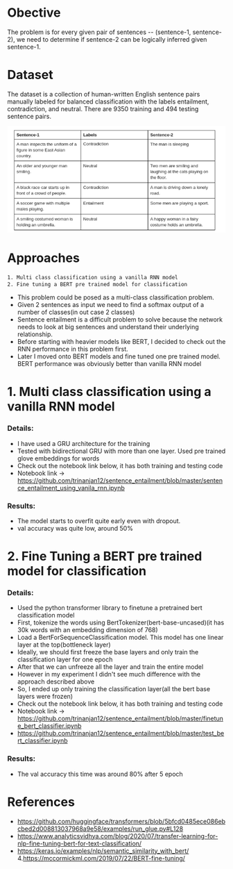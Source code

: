 # Obective
The problem is for every given pair of sentences -- (sentence-1, sentence-2), we need to determine if sentence-2 can be logically inferred given sentence-1.

# Dataset

The dataset is a collection of human-written English sentence pairs manually labeled for balanced classification with the labels entailment, contradiction, and neutral. There are 9350 training and 494 testing sentence pairs.

![](./images/data_sample.png)

# Approaches
    1. Multi class classification using a vanilla RNN model
    2. Fine tuning a BERT pre trained model for classification 
    
- This problem could be posed as a multi-class classification problem. 
- Given 2 sentences as input we need to find a softmax output of a number of classes(in out case 2 classes)
- Sentence entailment is a difficult problem to solve because the network needs to look at big sentences and understand their underlying relationship.
- Before starting with heavier models like BERT, I decided to check out the RNN performance in this problem first.
- Later I moved onto BERT models and fine tuned one pre trained model. BERT performance was obviously better than vanilla RNN model 

# 1. Multi class classification using a vanilla RNN model
### Details:
- I have used a GRU architecture for the training
- Tested with bidirectional GRU with more than one layer. Used pre trained glove embeddings for words 
- Check out the notebook link below, it has both training and testing code
- Notebook link -> https://github.com/trinanjan12/sentence_entailment/blob/master/sentence_entailment_using_vanila_rnn.ipynb

### Results:
- The model starts to overfit quite early even with dropout.
- val accuracy was quite low, around 50%

# 2. Fine Tuning a BERT pre trained model for classification 
### Details:
- Used the python transformer library to finetune a pretrained bert classification model
- First, tokenize the words using BertTokenizer(bert-base-uncased)(it has 30k words with an embedding dimension of 768)
- Load a BertForSequenceClassification model. This model has one linear layer at the top(bottleneck layer)
- Ideally, we should first freeze the base layers and only train the classification layer for one epoch
- After that we can unfreeze all the layer and train the entire model
- However in my experiment I didn't see much difference with the approach described above
- So, I ended up only training the classification layer(all the bert base layers were frozen)
- Check out the notebook link below, it has both training and testing code
- Notebook link -> https://github.com/trinanjan12/sentence_entailment/blob/master/finetune_bert_classifier.ipynb
- https://github.com/trinanjan12/sentence_entailment/blob/master/test_bert_classifier.ipynb

### Results:
- The val accuracy this time was around 80% after 5 epoch

# References
- https://github.com/huggingface/transformers/blob/5bfcd0485ece086ebcbed2d008813037968a9e58/examples/run_glue.py#L128
- https://www.analyticsvidhya.com/blog/2020/07/transfer-learning-for-nlp-fine-tuning-bert-for-text-classification/ 
- https://keras.io/examples/nlp/semantic_similarity_with_bert/ 4.https://mccormickml.com/2019/07/22/BERT-fine-tuning/
